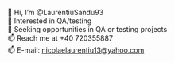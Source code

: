 👋 Hi, I’m @LaurentiuSandu93                            
👀 Interested in QA/testing                         
🌱 Seeking opportunities in QA or testing projects                          
📫 Reach me at +40 720355887                
📫 E-mail: nicolaelaurentiu13@yahoo.com                                     

<!---
LaurentiuSandu93/LaurentiuSandu93 is a ✨ special ✨ repository because its `README.md` (this file) appears on your GitHub profile.
You can click the Preview link to take a look at your changes.
--->
